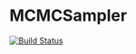 # MCMCSampler

[![Build Status](https://github.com/RobinChaussemy/MCMCSampler.jl/actions/workflows/CI.yml/badge.svg?branch=master)](https://github.com/RobinChaussemy/MCMCSampler.jl/actions/workflows/CI.yml?query=branch%3Amaster)
